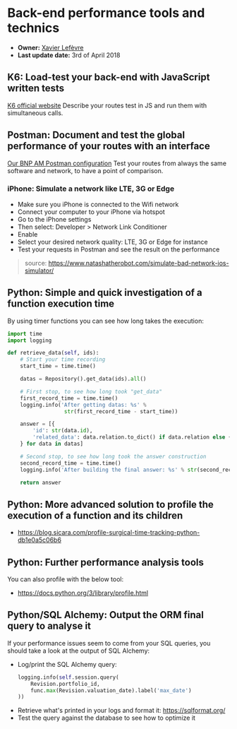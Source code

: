 # Back-end performance tools and technics

- **Owner:** [Xavier Lefèvre](https://www.github.com/xavierlefevre)
- **Last update date:** 3rd of April 2018

## K6: Load-test your back-end with JavaScript written tests
[K6 official website](https://k6.io/)
Describe your routes test in JS and run them with simultaneous calls.

## Postman: Document and test the global performance of your routes with an interface
[Our BNP AM Postman configuration](https://github.com/theodo/bnp-postman)
Test your routes from always the same software and network, to have a point of comparison.

### iPhone: Simulate a network like LTE, 3G or Edge
- Make sure you iPhone is connected to the Wifi network
- Connect your computer to your iPhone via hotspot
- Go to the iPhone settings
- Then select: Developer > Network Link Conditioner
- Enable
- Select your desired network quality: LTE, 3G or Edge for instance
- Test your requests in Postman and see the result on the performance
> source: https://www.natashatherobot.com/simulate-bad-network-ios-simulator/

## Python: Simple and quick investigation of a function execution time
By using timer functions you can see how long takes the execution:
```python
import time
import logging

def retrieve_data(self, ids):
    # Start your time recording
    start_time = time.time()

    datas = Repository().get_data(ids).all()

    # First stop, to see how long took "get_data"
    first_record_time = time.time()
    logging.info('After getting datas: %s' %
                  str(first_record_time - start_time))

    answer = [{
        'id': str(data.id),
        'related_data': data.relation.to_dict() if data.relation else {}
    } for data in datas]

    # Second stop, to see how long took the answer construction
    second_record_time = time.time()
    logging.info('After building the final answer: %s' % str(second_record_time - first_record_time))

    return answer
```

## Python: More advanced solution to profile the execution of a function and its children
- https://blog.sicara.com/profile-surgical-time-tracking-python-db1e0a5c06b6

## Python: Further performance analysis tools
You can also profile with the below tool:
- https://docs.python.org/3/library/profile.html

## Python/SQL Alchemy: Output the ORM final query to analyse it
If your performance issues seem to come from your SQL queries, you should take a look at the output of SQL Alchemy:
- Log/print the SQL Alchemy query:
    ```python
    logging.info(self.session.query(
        Revision.portfolio_id,
        func.max(Revision.valuation_date).label('max_date')
    ))
    ```
- Retrieve what's printed in your logs and format it: https://sqlformat.org/
- Test the query against the database to see how to optimize it
